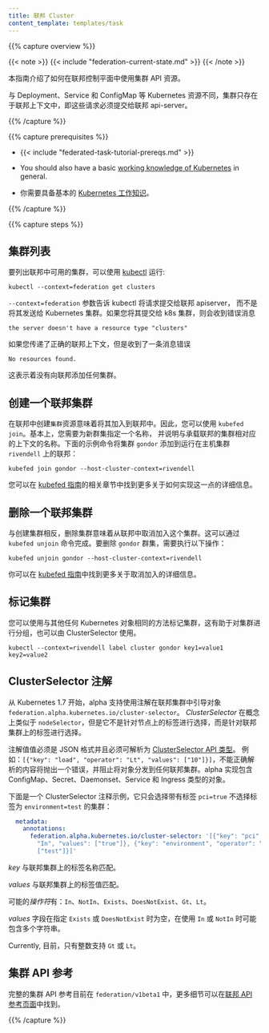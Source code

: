 ```yaml
---
title: 联邦 Cluster
content_template: templates/task
---
```


<!--
---
title: Federated Cluster
content_template: templates/task
---
-->

{{% capture overview %}}

{{< note >}}
{{< include "federation-current-state.md" >}}
{{< /note >}}

<!--
This guide explains how to use Clusters API resource in a Federation control plane.

Different than other Kubernetes resources, such as Deployments, Services and ConfigMaps,
clusters only exist in the federation context, i.e. those requests must be submitted to the
federation api-server.
-->
本指南介绍了如何在联邦控制平面中使用集群 API 资源。

与 Deployment、Service 和 ConfigMap 等 Kubernetes 资源不同，集群只存在于联邦上下文中，即这些请求必须提交给联邦 api-server。

{{% /capture %}}

{{% capture prerequisites %}}

* {{< include "federated-task-tutorial-prereqs.md" >}}

<!--
* You should also have a basic [working knowledge of Kubernetes](/docs/setup/pick-right-solution/) in
general.
-->

* You should also have a basic [working knowledge of Kubernetes](/docs/setup/pick-right-solution/) in
general.

* 你需要具备基本的 [Kubernetes 工作知识](/docs/setup/pick-right-solution/)。

{{% /capture %}}

{{% capture steps %}}

<!--
## Listing Clusters
-->

## 集群列表

<!--
To list the clusters available in your federation, you can use [kubectl](/docs/user-guide/kubectl/) by
running:
-->

要列出联邦中可用的集群，可以使用 [kubectl](/docs/user-guide/kubectl/)
运行:

``` shell
kubectl --context=federation get clusters
```

<!--
The `--context=federation` flag tells kubectl to submit the
request to the Federation apiserver instead of sending it to a Kubernetes
cluster. If you submit it to a k8s cluster, you will receive an error saying
-->
`--context=federation` 参数告诉 kubectl 将请求提交给联邦 apiserver，
而不是将其发送给 Kubernetes 集群。如果您将其提交给 k8s 集群，则会收到错误消息


```the server doesn't have a resource type "clusters"```

<!--
If you passed the correct Federation context but received a message error saying
-->
如果您传递了正确的联邦上下文，但是收到了一条消息错误

```No resources found.```

<!--
it means that you haven't
added any cluster to the Federation yet.
-->
这表示着没有向联邦添加任何集群。

<!--
## Creating a Federated Cluster
-->

## 创建一个联邦集群

<!--
Creating a `cluster` resource in federation means joining it to the federation. To do so, you can use
`kubefed join`. Basically, you need to give the new cluster a name and say what is the name of the
context that corresponds to a cluster that hosts the federation. The following example command adds
the cluster `gondor` to the federation running on host cluster `rivendell`:
-->
在联邦中创建`集群`资源意味着将其加入到联邦中。因此，您可以使用 `kubefed join`。基本上，您需要为新群集指定一个名称，
并说明与承载联邦的集群相对应的上下文的名称。下面的示例命令将集群 `gondor` 添加到运行在主机集群 `rivendell` 上的联邦：


``` shell
kubefed join gondor --host-cluster-context=rivendell
```

<!--
You can find more details on how to do that in the respective section in the
[kubefed guide](/docs/tutorials/federation/set-up-cluster-federation-kubefed/#adding-a-cluster-to-a-federation).
-->
您可以在 [kubefed 指南](/docs/tutorials/federation/set-up-cluster-federation-kubefed/#adding-a-cluster-to-a-federation)的相关章节中找到更多关于如何实现这一点的详细信息。

<!--
## Deleting a Federated Cluster
-->

## 删除一个联邦集群

<!--
Converse to creating a cluster, deleting a cluster means unjoining this cluster from the
federation. This can be done with `kubefed unjoin` command. To remove the `gondor` cluster, just do:
-->
与创建集群相反，删除集群意味着从联邦中取消加入这个集群。这可以通过 `kubefed unjoin` 命令完成。要删除 `gondor` 群集，需要执行以下操作：

``` shell
kubefed unjoin gondor --host-cluster-context=rivendell
```

<!--
You can find more details on unjoin in the
[kubefed guide](/docs/tutorials/federation/set-up-cluster-federation-kubefed/#removing-a-cluster-from-a-federation).
-->
你可以在 [kubefed 指南](/docs/tutorials/federation/set-up-cluster-federation-kubefed/#removing-a-cluster-from-a-federation)中找到更多关于取消加入的详细信息。

<!--
## Labeling Clusters
-->

## 标记集群

<!--
You can label clusters the same way as any other Kubernetes object, which can help with grouping clusters and can also be leveraged by the ClusterSelector.
-->
您可以使用与其他任何 Kubernetes 对象相同的方法标记集群，这有助于对集群进行分组，也可以由 ClusterSelector 使用。

``` shell
kubectl --context=rivendell label cluster gondor key1=value1 key2=value2
```

<!--
## ClusterSelector Annotation
-->

## ClusterSelector 注解

<!--
Starting in Kubernetes 1.7, there is alpha support for directing objects across the federated clusters with the annotation `federation.alpha.kubernetes.io/cluster-selector`. The *ClusterSelector* is conceptually similar to `nodeSelector`, but instead of selecting against labels on nodes, it selects against labels on federated clusters.

The annotation value must be JSON formatted and must be parsable into the [ClusterSelector API type](/docs/reference/federation/v1beta1/definitions/#_v1beta1_clusterselector). For example: `[{"key": "load", "operator": "Lt", "values": ["10"]}]`. Content that doesn't parse correctly will throw an error and prevent distribution of the object to any federated clusters. Objects of type ConfigMap, Secret, Daemonset, Service and Ingress are included in the alpha implementation.

Here is an example ClusterSelector annotation, which will only select clusters WITH the label `pci=true` and WITHOUT the label `environment=test`:
-->

从 Kubernetes 1.7 开始，alpha 支持使用注解在联邦集群中引导对象 `federation.alpha.kubernetes.io/cluster-selector`。
*ClusterSelector* 在概念上类似于 `nodeSelector`，但是它不是针对节点上的标签进行选择，而是针对联邦集群上的标签进行选择。

注解值值必须是 JSON 格式并且必须可解析为 [ClusterSelector API 类型](/docs/reference/federation/v1beta1/definitions/#_v1beta1_clusterselector)。
例如：`[{"key": "load", "operator": "Lt", "values": ["10"]}]`，不能正确解析的内容将抛出一个错误，并阻止将对象分发到任何联邦集群。alpha 实现包含 ConfigMap、Secret、Daemonset、Service 和 Ingress 类型的对象。

下面是一个 ClusterSelector 注释示例，它只会选择带有标签 `pci=true` 不选择标签为 `environment=test` 的集群：

``` yaml
  metadata:
    annotations:
      federation.alpha.kubernetes.io/cluster-selector: '[{"key": "pci", "operator":
        "In", "values": ["true"]}, {"key": "environment", "operator": "NotIn", "values":
        ["test"]}]'
```

<!--
The *key* is matched against label names on the federated clusters.

The *values* are matched against the label values on the federated clusters.

The possible *operators* are: `In`, `NotIn`, `Exists`, `DoesNotExist`, `Gt`, `Lt`.

The *values* field is expected to be empty when `Exists` or `DoesNotExist` is specified and may include more than one string when `In` or `NotIn` are used.

Currently, only integers are supported with `Gt` or `Lt`.
-->

*key* 与联邦集群上的标签名称匹配。

*values* 与联邦集群上的标签值匹配。

可能的*操作符*有：`In`、`NotIn`、`Exists`、`DoesNotExist`、`Gt`、`Lt`。

*values* 字段在指定 `Exists` 或 `DoesNotExist` 时为空，在使用 `In` 或 `NotIn` 时可能包含多个字符串。

Currently, 目前，只有整数支持 `Gt` 或 `Lt`。

<!--
## Clusters API reference

The full clusters API reference is currently in `federation/v1beta1` and more details can be found in the
[Federation API reference page](/docs/reference/federation/).
-->

## 集群 API 参考

完整的集群 API 参考目前在 `federation/v1beta1` 中，更多细节可以在[联邦 API 参考页面](/docs/reference/federation/)中找到。

{{% /capture %}}


